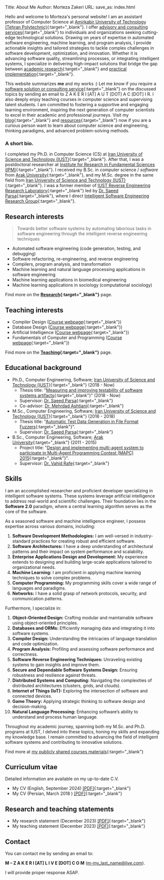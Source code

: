 Title: About Me
Author: Morteza Zakeri
URL:
save_as: index.html


Hello and welcome to Morteza's personal website!
I am an assistant professor of Computer Science at [Amirkabir University of Technology (Tehran Polytechnic)](https://aut.ac.ir/en){:target="_blank"}. 
I offer [advisory and consulting services](projects.md){:target="_blank"} to individuals and organizations seeking cutting-edge technological solutions. Drawing on years of expertise in automated software engineering, machine learning, and program analysis, I provide actionable insights and tailored strategies to tackle complex challenges in software development, optimization, and innovation. Whether it is advancing software quality, streamlining processes, or integrating intelligent systems, I specialize in delivering high-impact solutions that bridge the gap between [academic research](research.md){:target="_blank"} and [practical implementation](projects.md){:target="_blank"}.

This website summarizes **me** and my works :) 
Let me know if you require a [software solution or consulting service](projects.md){:target="_blank"} on the discussed topics by sending an email to Z A K E R I [AT] A U T [DOT] A C [DOT] I R.
I also deeply enjoy teaching courses in computer science and supervising talent students. I am committed to fostering a supportive and engaging learning environment, inspiring the next generation of computer scientists to excel in their academic and professional journeys. Visit my [blog](https://m-zakeri.github.io/blog_index.html){:target="_blank"} and [resources](https://m-zakeri.github.io/pages/resources.html){:target="_blank"} now if you are a curious person want to learn about computer science and engineering, thinking paradigms, and advanced problem-solving methods.


### A short bio.
I completed my Ph.D. in Computer Science (CS) at [Iran University of Science and Technology (IUST)](http://www.iust.ac.ir/en){:target="_blank"}. 
After that, I was a postdoctoral researcher at [Institute for Research in Fundamental Sciences (IPM)](https://cs.ipm.ac.ir/){:target="_blank"}. 
I received my B.Sc. in computer science / *software* from [Arak University](http://araku.ac.ir){:target="_blank"}, and my M.Sc. degree in the same field from [Iran University of Science and Technology (IUST)](http://www.iust.ac.ir/en){:target="_blank"}. 
I was a former member of [IUST Reverse Engineering Research Laboratory](http://reverse.iust.ac.ir/){:target="_blank"} led by [Dr. Saeed Parsa](http://parsa.iust.ac.ir){:target="_blank"}, where I direct [Intelligent Software Engineering Research Group](http://parsa.iust.ac.ir/research/){:target="_blank"}.



## Research interests
> Towards better software systems by automating laborious tasks in software engineering through the intelligent reverse engineering techniques

* Automated software engineering (code generation, testing, and debugging)
* Software refactoring, re-engineering, and reverse engineering
* Compilers, program analysis, and transformation
* Machine learning and natural language processing applications in software engineering
* Machine learning applications in biomedical engineering
* Machine learning applications in sociology (computational sociology)

Find more on the **[Research](https://m-zakeri.github.io/pages/research.html){:target="_blank"}** page.


## Teaching interests

* Compiler Design ([Course webpage](https://m-zakeri.github.io/Compilers){:target="_blank"})
* Database Design ([Course webpage](https://m-zakeri.github.io/https://m-zakeri.github.io/DatabaseDesign){:target="_blank"})
* Artificial Intelligence ([Course webpage](https://m-zakeri.github.io/https://m-zakeri.github.io/https://m-zakeri.github.io/AI){:target="_blank"})
* Fundamentals of Computer and Programming ([Course webpage](https://m-zakeri.github.io/https://m-zakeri.github.io/https://m-zakeri.github.io/CP){:target="_blank"})

Find more on the **[Teaching](https://m-zakeri.github.io/pages/teaching.html){:target="_blank"}** page.


## Educational background
* Ph.D., Computer Engineering, Software; [Iran University of Science and Technology (IUST)](http://www.iust.ac.ir/en){:target="_blank"} (2018 - Now)
    * Thesis title: "[Measuring and improving testability of software systems artifacts](https://m-zakeri.github.io/PhD/){:target="_blank"}" (2018 - Now)
    * Supervisor: [Dr. Saeed Parsa](http://parsa.iust.ac.ir){:target="_blank"}
    * Co-advisor: [Dr. Mehrdad Ashtiani](){:target="_blank"}
* M.Sc., Computer Engineering, Software; [Iran University of Science and Technology (IUST)](http://www.iust.ac.ir/en){:target="_blank"} (2016 - 2018)
    * Thesis title: "[Automatic Test Data Generation in File Format Fuzzers](https://m-zakeri.github.io/iust_deep_fuzz/){:target="_blank"}".
    * Supervisor: [Dr. Saeed Parsa](http://parsa.iust.ac.ir){:target="_blank"}
* B.Sc., Computer Engineering, Software; [Arak University](http://en.araku.ac.ir/){:target="_blank"} (2011 - 2015)
    * Project title: "[Design and implementing multi-agent system to participate in Multi-Agent Programming Contest (MAPC) 2015](http://webpages.iust.ac.ir/morteza_zakeri/repo/iust_course_materials/ZakeriProject_BSc/){:target="_blank"}".
    * Supervisor: [Dr. Vahid Rafe](https://www.gold.ac.uk/computing/people/rafe-vahid){:target="_blank"}



## Skills

I am an accomplished researcher and proficient developer specializing in intelligent software systems. These systems leverage artificial intelligence to address real-world and scientific challenges. Their foundation lies in the **Software 2.0** paradigm, where a central learning algorithm serves as the core of the software.

As a seasoned software and machine intelligence engineer, I possess expertise across various domains, including:

1. **Software Development Methodologies:** I am well-versed in industry-standard practices for creating robust and efficient software.
2. **Software Architectures:** I have a deep understanding of architectural patterns and their impact on system performance and scalability.
3. **Enterprise Applications Design and Development:** My experience extends to designing and building large-scale applications tailored to organizational needs.
4. **Machine Learning:** I am proficient in applying machine learning techniques to solve complex problems.
5. **Computer Programming:** My programming skills cover a wide range of languages and paradigms. 
6. **Networks:** I have a solid grasp of network protocols, security, and communication patterns.

Furthermore, I specialize in:

1. **Object-Oriented Design:** Crafting modular and maintainable software using object-oriented principles.
2. **Databases and ORMs:** Efficiently managing data and integrating it into software systems.
3. **Compiler Design:** Understanding the intricacies of language translation and code optimization.
4. **Program Analysis:** Profiling and assessing software performance and correctness.
5. **Software Reverse Engineering Techniques:** Unraveling existing systems to gain insights and improve them.
6. **Secure and Dependable Software Systems Design:** Ensuring robustness and resilience against threats.
7. **Distributed Systems and Computing:** Navigating the complexities of distributed architectures (clusters, grids, and clouds).
8. **Internet of Things (IoT):** Exploring the intersection of software and connected devices.
9. **Game Theory:** Applying strategic thinking to software design and decision-making.
10. **Natural Language Processing:** Enhancing software’s ability to understand and process human language.

Throughout my academic journey, spanning both my M.Sc. and Ph.D. programs at IUST, I delved into these topics, honing my skills and expanding my knowledge base. I remain committed to advancing the field of intelligent software systems and contributing to innovative solutions.

Find more at [my publicly shared courses materials](http://webpages.iust.ac.ir/morteza_zakeri/repo/iust_course_materials/){:target="_blank"}



## Curriculum vitae

Detailed information are available on my up-to-date C.V.

* My CV  (English, September 2024) [[PDF]](../static/pdf/morteza_zakeri_cv.pdf){:target="_blank"}
* My CV  (Persian, March 2018 ) [[PDF]](https://www.dropbox.com/s/7zpxl68sx68cb3u/Zakeri_Resume_961201_FA.pdf?dl=0){:target="_blank"}



## Research and teaching statements

* My research statement (December 2023) [[PDF]](../static/pdf/morteza_zakeri_rs.pdf){:target="_blank"}
* My teaching statement (December 2023) [[PDF]](../static/pdf/morteza_zakeri_ts.pdf){:target="_blank"}


## Contact

You can contact me by sending an email to: 

**M – Z A K E R I [AT] L I V E [DOT] C O M**
([m-my_last_name@live.com](mailto:m-my_last_name@live.com)). 

I will provide proper response ASAP.

